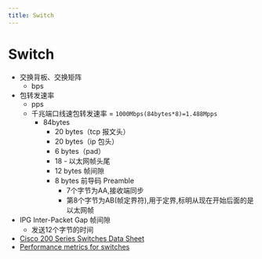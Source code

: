 ```yaml
---
title: Switch
---
```


# Switch

- 交换背板、交换矩阵
  - bps
- 包转发速率
  - pps
  - 千兆端口线速包转发速率 = `1000Mbps(84bytes*8)=1.488Mpps`
    - 84bytes
      - 20 bytes（tcp 报文头）
      - 20 bytes（ip 包头）
      - 6 bytes（pad）
      - 18 - 以太网帧头尾
      - 12 bytes 帧间隙
      - 8 bytes 前导码 Preamble
        - 7个字节为AA,接收端同步
        - 第8个字节为AB(帧定界符),用于定界,标明从现在开始后面的是以太网帧
- IPG Inter-Packet Gap 帧间隙
  - 发送12个字节的时间
- [Cisco 200 Series Switches Data Sheet](https://www.cisco.com/c/en/us/products/collateral/switches/small-business-200-series-smart-switches/data_sheet_c78-634369.html)
- [Performance metrics for switches](https://www.ibm.com/docs/en/spectrum-control/5.4.4?topic=metrics-performance-switches)
